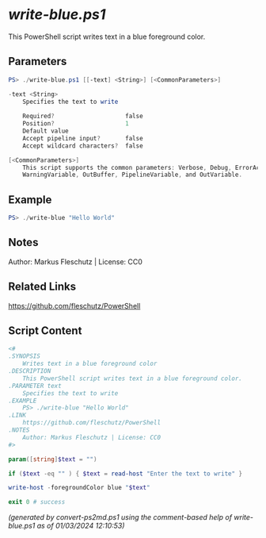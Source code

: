 *write-blue.ps1*
================

This PowerShell script writes text in a blue foreground color.

Parameters
----------
```powershell
PS> ./write-blue.ps1 [[-text] <String>] [<CommonParameters>]

-text <String>
    Specifies the text to write
    
    Required?                    false
    Position?                    1
    Default value                
    Accept pipeline input?       false
    Accept wildcard characters?  false

[<CommonParameters>]
    This script supports the common parameters: Verbose, Debug, ErrorAction, ErrorVariable, WarningAction, 
    WarningVariable, OutBuffer, PipelineVariable, and OutVariable.
```

Example
-------
```powershell
PS> ./write-blue "Hello World"

```

Notes
-----
Author: Markus Fleschutz | License: CC0

Related Links
-------------
https://github.com/fleschutz/PowerShell

Script Content
--------------
```powershell
<#
.SYNOPSIS
	Writes text in a blue foreground color
.DESCRIPTION
	This PowerShell script writes text in a blue foreground color.
.PARAMETER text
	Specifies the text to write
.EXAMPLE
	PS> ./write-blue "Hello World"
.LINK
	https://github.com/fleschutz/PowerShell
.NOTES
	Author: Markus Fleschutz | License: CC0
#>

param([string]$text = "")

if ($text -eq "" ) { $text = read-host "Enter the text to write" }

write-host -foregroundColor blue "$text"

exit 0 # success
```

*(generated by convert-ps2md.ps1 using the comment-based help of write-blue.ps1 as of 01/03/2024 12:10:53)*
